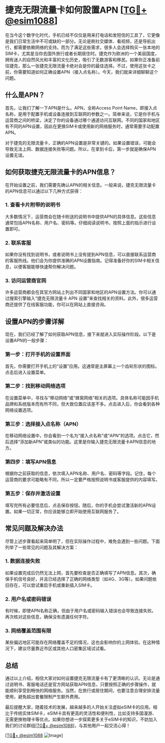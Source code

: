 # 捷克无限流量卡如何設置APN [[TG💪+ @esim1088](https://t.me/s/esim1088)]

在当今这个数字化时代，手机已经不仅仅是用来打电话和发短信的工具了，它更像是我们日常生活中不可或缺的一部分。无论是刷社交媒体、看视频，还是导航出行，都需要依赖网络的支持。而为了满足这些需求，很多人会选择购买一张本地的SIM卡，尤其是当你去国外旅行或者长期居住时。捷克作为欧洲的一个美丽国度，拥有迷人的自然风光和丰富的文化历史，吸引了无数游客和移民。如果你正准备前往捷克，那么一张捷克无限流量卡绝对会是你的最佳选择。不过，使用这张卡之前，你需要知道如何正确设置APN（接入点名称）。今天，我们就来详细聊聊这个问题。

## 什么是APN？

首先，让我们了解一下APN是什么。APN，全称Access Point Name，即接入点名称，是用于配置手机或设备连接到互联网的参数之一。简单来说，它是你手机与运营商之间的桥梁，决定了你的设备通过哪个通道访问互联网。不同的国家和地区有不同的APN设置，因此在更换SIM卡或使用新的网络服务时，通常需要手动配置APN。

对于捷克的无限流量卡，正确的APN设置是非常关键的。如果设置错误，可能会导致无法上网、数据连接失败等问题。所以，在拿到卡后，第一步就是确保APN设置无误。

## 如何获取捷克无限流量卡的APN信息？

在开始设置之前，我们需要先确认APN的相关信息。一般来说，捷克无限流量卡的APN信息可以通过以下几种方式获得：

### 1. 查看卡片附带的说明书

大多数情况下，运营商会在随卡附送的说明书中提供APN的具体信息。这些信息通常包括APN名称、用户名、密码等。仔细阅读说明书，按照上面的指示进行设置即可。

### 2. 联系客服

如果你没有找到说明书，或者说明书上没有提到APN信息，可以直接联系运营商的客服热线。他们会为你提供准确的APN设置指南。记得准备好你的SIM卡相关信息，以便客服能够快速帮你解决问题。

### 3. 访问运营商官网

许多运营商都会在其官方网站上列出不同国家和地区的APN设置方法。你可以通过搜索引擎输入“捷克无限流量卡 APN 设置”来查找相关的资料。此外，很多运营商还提供了在线客服功能，你可以在网站上直接咨询。

## 设置APN的步骤详解

现在，我们已经了解了如何获取APN信息，接下来就进入实际操作阶段。以下是设置APN的一般步骤：

### 第一步：打开手机的设置界面

首先，你需要打开手机上的“设置”应用。这通常是主屏幕上一个齿轮形状的图标。点击后进入设置菜单。

### 第二步：找到移动网络选项

在设置菜单中，寻找与“移动网络”或“蜂窝网络”相关的选项。具体名称可能因手机品牌和系统版本而有所不同，但大致位置应该差不多。点击进入后，你会看到各种网络设置选项。

### 第三步：选择接入点名称（APN）

在移动网络设置中，你会看到一个名为“接入点名称”或“APN”的选项。点击它，然后选择“添加新APN”或类似的功能。这里是你输入捷克无限流量卡APN信息的地方。

### 第四步：填写APN信息

根据你之前获取的信息，依次填入APN名称、用户名、密码等字段。记住，每个运营商的要求可能略有不同，所以一定要严格按照说明书或客服提供的内容填写。

### 第五步：保存并激活设置

填写完所有必要信息后，点击保存按钮。随后，你的手机会尝试激活新的APN设置。如果一切正常，你应该能够立即开始使用互联网服务了。

## 常见问题及解决办法

尽管上述步骤看起来简单明了，但在实际操作过程中，难免会遇到一些问题。下面列举了一些常见的问题及其解决方案：

### 1. 数据连接失败

如果设置完成后仍然无法上网，首先要检查是否正确填写了APN信息。其次，确保手机信号良好，并且已经选择了正确的网络类型（如4G、3G等）。如果问题依旧存在，可以尝试重启手机或重新插入SIM卡。

### 2. 用户名或密码错误

有时候，即使APN名称正确，但由于用户名或密码输入错误也会导致连接失败。再次核对这些信息，确保没有遗漏任何字符。

### 3. 网络覆盖范围有限

某些偏远地区可能存在网络覆盖不足的情况，这也会影响你的上网体验。在这种情况下，建议尽量靠近市区或其他人口密集区域试试看。

## 总结

通过以上介绍，相信大家对如何设置捷克无限流量卡有了更清晰的认识。无论是通过说明书、客服电话还是官方网站获取APN信息，只要按照正确的步骤操作，就能顺利享受到畅快的网络服务。当然，在旅行或居住期间，也要注意合理安排流量使用，避免超出套餐限制产生额外费用。

最后提醒大家，随着技术的发展，越来越多的人开始关注虚拟eSIM卡的应用。相比于传统实体SIM卡，eSIM卡具有更高的灵活性和便利性，比如支持多国漫游、无需更换物理卡等优点。如果你想进一步探索更多关于eSIM卡的知识，不妨加入我们的讨论群组[[TG💪+ @esim1088](https://t.me/s/esim1088)]，与其他用户一起交流心得！

[[TG💪+ @esim1088](https://t.me/s/esim1088) ![Image](https://i.postimg.cc/4NQfJmqS/Snipaste-2025-05-13-00-14-12.png)]